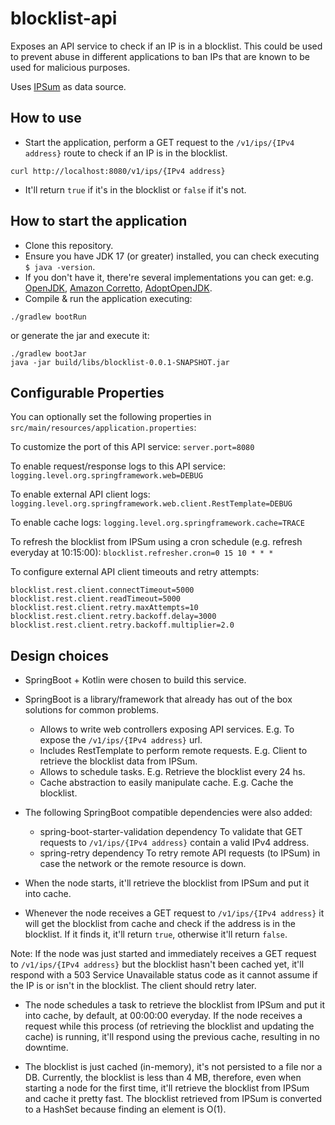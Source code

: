 # blocklist-api
Exposes an API service to check if an IP is in a blocklist. This could be used to prevent abuse in different applications to ban IPs that are known to be used for malicious purposes.

Uses [IPSum](https://github.com/stamparm/ipsum) as data source.

## How to use
* Start the application, perform a GET request to the `/v1/ips/{IPv4 address}` route to check if an IP is in the blocklist. 
```
curl http://localhost:8080/v1/ips/{IPv4 address}
```
* It'll return `true` if it's in the blocklist or `false` if it's not.

## How to start the application
* Clone this repository.
* Ensure you have JDK 17 (or greater) installed, you can check executing `$ java -version`. 
* If you don't have it, there're several implementations you can get: e.g. [OpenJDK](https://jdk.java.net/archive/), [Amazon Corretto](https://docs.aws.amazon.com/corretto/latest/corretto-17-ug/downloads-list.html), [AdoptOpenJDK](https://adoptium.net/temurin/releases/).
* Compile & run the application executing:
```
./gradlew bootRun
```

or generate the jar and execute it:

```
./gradlew bootJar
java -jar build/libs/blocklist-0.0.1-SNAPSHOT.jar
```

## Configurable Properties
You can optionally set the following properties in `src/main/resources/application.properties`:

To customize the port of this API service: `server.port=8080`

To enable request/response logs to this API service: `logging.level.org.springframework.web=DEBUG`

To enable external API client logs: `logging.level.org.springframework.web.client.RestTemplate=DEBUG`

To enable cache logs:
`logging.level.org.springframework.cache=TRACE`

To refresh the blocklist from IPSum using a cron schedule (e.g. refresh everyday at 10:15:00): `blocklist.refresher.cron=0 15 10 * * *`

To configure external API client timeouts and retry attempts:
```
blocklist.rest.client.connectTimeout=5000
blocklist.rest.client.readTimeout=5000
blocklist.rest.client.retry.maxAttempts=10
blocklist.rest.client.retry.backoff.delay=3000
blocklist.rest.client.retry.backoff.multiplier=2.0
```

## Design choices
* SpringBoot + Kotlin were chosen to build this service.

* SpringBoot is a library/framework that already has out of the box solutions for common problems.
  * Allows to write web controllers exposing API services. E.g. To expose the `/v1/ips/{IPv4 address}` url.
  * Includes RestTemplate to perform remote requests. E.g. Client to retrieve the blocklist data from IPSum.
  * Allows to schedule tasks. E.g. Retrieve the blocklist every 24 hs.
  * Cache abstraction to easily manipulate cache. E.g. Cache the blocklist.

* The following SpringBoot compatible dependencies were also added:
  * spring-boot-starter-validation dependency To validate that GET requests to `/v1/ips/{IPv4 address}` contain a valid IPv4 address.
  * spring-retry dependency To retry remote API requests (to IPSum) in case the network or the remote resource is down.

* When the node starts, it'll retrieve the blocklist from IPSum and put it into cache.

* Whenever the node receives a GET request to `/v1/ips/{IPv4 address}` it will get the blocklist from cache and check if the address is in the blocklist. If it finds it, it'll return `true`, otherwise it'll return `false`.

Note: If the node was just started and immediately receives a GET request to `/v1/ips/{IPv4 address}` but the blocklist hasn't been cached yet, it'll respond with a 503 Service Unavailable status code as it cannot assume if the IP is or isn't in the blocklist. The client should retry later.

* The node schedules a task to retrieve the blocklist from IPSum and put it into cache, by default, at 00:00:00 everyday.
If the node receives a request while this process (of retrieving the blocklist and updating the cache) is running, it'll respond using the previous cache, resulting in no downtime.

* The blocklist is just cached (in-memory), it's not persisted to a file nor a DB.
Currently, the blocklist is less than 4 MB, therefore, even when starting a node for the first time, it'll retrieve the blocklist from IPSum and cache it pretty fast.
The blocklist retrieved from IPSum is converted to a HashSet because finding an element is O(1).
